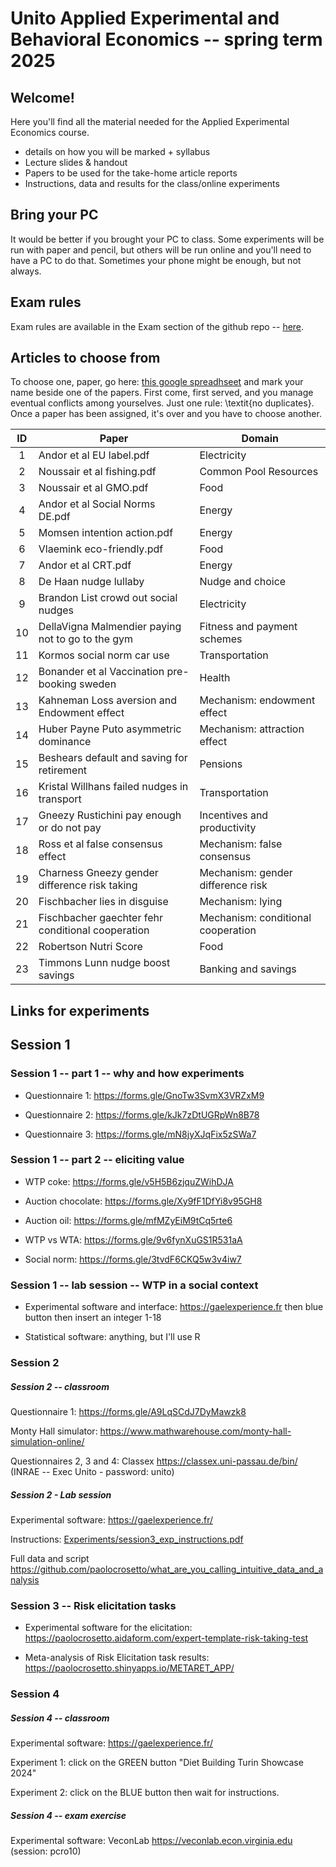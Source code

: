 # Unito **Applied** Experimental and Behavioral Economics -- spring term 2025

## Welcome!

Here you'll find all the material needed for the Applied Experimental Economics course.

-   details on how you will be marked + syllabus
-   Lecture slides & handout
-   Papers to be used for the take-home article reports
-   Instructions, data and results for the class/online experiments

## Bring your PC

It would be better if you brought your PC to class. Some experiments will be run with paper and pencil, but others will be run online and you'll need to have a PC to do that. Sometimes your phone might be enough, but not always.

## Exam rules

Exam rules are available in the Exam section of the github repo -- [here](Exam/Exam_Rules.pdf).

## Articles to choose from

To choose one, paper, go here: [this google spreadhseet](https://docs.google.com/spreadsheets/d/1zK3xTGV_x3L0dNFsaICpJPAo8NGRS0XFOrhBMQ_QXY8/edit?usp=sharing) and mark your name beside one of the papers. First come, first served, and you manage eventual conflicts among yourselves. Just one rule: \\textit{no duplicates}. Once a paper has been assigned, it's over and you have to choose another.

| **ID** | **Paper** | **Domain** |
|:----------------------:|------------------------|------------------------|
| 1 | Andor et al EU label.pdf | Electricity |
| 2 | Noussair et al fishing.pdf | Common Pool Resources |
| 3 | Noussair et al GMO.pdf | Food |
| 4 | Andor et al Social Norms DE.pdf | Energy |
| 5 | Momsen intention action.pdf | Energy |
| 6 | Vlaemink eco-friendly.pdf | Food |
| 7 | Andor et al CRT.pdf | Energy |
| 8 | De Haan nudge lullaby | Nudge and choice |
| 9 | Brandon List crowd out social nudges | Electricity |
| 10 | DellaVigna Malmendier paying not to go to the gym | Fitness and payment schemes |
| 11 | Kormos social norm car use | Transportation |
| 12 | Bonander et al Vaccination pre-booking sweden | Health |
| 13 | Kahneman Loss aversion and Endowment effect | Mechanism: endowment effect |
| 14 | Huber Payne Puto asymmetric dominance | Mechanism: attraction effect |
| 15 | Beshears default and saving for retirement | Pensions |
| 16 | Kristal Willhans failed nudges in transport | Transportation |
| 17 | Gneezy Rustichini pay enough or do not pay | Incentives and productivity |
| 18 | Ross et al false consensus effect | Mechanism: false consensus |
| 19 | Charness Gneezy gender difference risk taking | Mechanism: gender difference risk |
| 20 | Fischbacher lies in disguise | Mechanism: lying |
| 21 | Fischbacher gaechter fehr conditional cooperation | Mechanism: conditional cooperation |
| 22 | Robertson Nutri Score | Food |
| 23 | Timmons Lunn nudge boost savings | Banking and savings |

## Links for experiments

## Session 1

### Session 1 -- part 1 -- why and how experiments

-   Questionnaire 1: <https://forms.gle/GnoTw3SvmX3VRZxM9>

-   Questionnaire 2: <https://forms.gle/kJk7zDtUGRpWn8B78>

-   Questionnaire 3: <https://forms.gle/mN8jyXJqFix5zSWa7>

### Session 1 -- part 2 -- eliciting value

-   WTP coke: <https://forms.gle/v5H5B6zjquZWihDJA>

-   Auction chocolate: <https://forms.gle/Xy9fF1DfYi8v95GH8>

-   Auction oil: <https://forms.gle/mfMZyEiM9tCq5rte6>

-   WTP vs WTA: <https://forms.gle/9v6fynXuGS1R531aA>

-   Social norm: <https://forms.gle/3tvdF6CKQ5w3v4iw7>

### Session 1 -- lab session -- WTP in a social context

-   Experimental software and interface: <https://gaelexperience.fr> then blue button then insert an integer 1-18

-   Statistical software: anything, but I'll use R

### Session 2

##### Session 2 -- classroom

Questionnaire 1: <https://forms.gle/A9LqSCdJ7DyMawzk8>

Monty Hall simulator: <https://www.mathwarehouse.com/monty-hall-simulation-online/>

Questionnaires 2, 3 and 4: Classex <https://classex.uni-passau.de/bin/> (INRAE -- Exec Unito - password: unito)

##### Session 2 - Lab session

Experimental software: <https://gaelexperience.fr/>

Instructions: [Experiments/session3_exp_instructions.pdf](Experiments/session3_exp_instructions.pdf)

Full data and script <https://github.com/paolocrosetto/what_are_you_calling_intuitive_data_and_analysis>

### Session 3 -- Risk elicitation tasks

-   Experimental software for the elicitation: <https://paolocrosetto.aidaform.com/expert-template-risk-taking-test>

-   Meta-analysis of Risk Elicitation task results: <https://paolocrosetto.shinyapps.io/METARET_APP/>

### Session 4

##### Session 4 -- classroom

Experimental software: <https://gaelexperience.fr/>

Experiment 1: click on the GREEN button "Diet Building Turin Showcase 2024"

Experiment 2: click on the BLUE button then wait for instructions.

##### Session 4 -- exam exercise

Experimental software: VeconLab <https://veconlab.econ.virginia.edu> (session: pcro10)
